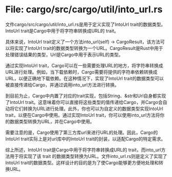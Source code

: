 # File: cargo/src/cargo/util/into_url.rs

文件cargo/src/cargo/util/into_url.rs是用于定义实现了IntoUrl trait的数据类型。IntoUrl trait是Cargo中用于将字符串转换成URL的 trait。

具体来说，IntoUrl trait定义了一个方法into_url(self) -> CargoResult<Url>，该方法可以将实现了IntoUrl trait的数据类型转换为一个URL。CargoResult是Rust中用于处理错误结果的类型，Url是Cargo中用于表示URL的类型。

通过实现IntoUrl trait，Cargo可以在一些需要处理URL的地方，将字符串转换成URL进行处理。例如，当下载依赖时，Cargo需要将提供的字符串依赖转换成URL，以便正确地下载依赖。在这种情况下，实现了IntoUrl trait的数据类型可以被直接传递给Cargo，并通过调用into_url方法进行转换。

到目前为止，Cargo中内置了对应的trait实现，包括String、&str和Url自身都实现了IntoUrl trait。这意味着你可以直接将这些类型的值传递给Cargo，并Cargo会自动将它们转换为URL进行处理。此外，你也可以为自定义的数据类型实现IntoUrl trait，以便在Cargo中使用。通过实现IntoUrl trait，你可以使用into_url方法将你的数据类型转换为URL，并在Cargo中使用。

需要注意的是，Cargo使用了第三方库url来进行URL的处理。因此，Cargo的IntoUrl trait实际上是对url库中的IntoUrl trait的封装，以适配Cargo的特定需求。

综上所述，IntoUrl trait是Cargo中用于将字符串转换成URL的 trait，而into_url方法用于将实现了该 trait 的数据类型转换为URL。文件into_url.rs则是定义了实现了IntoUrl trait的数据类型。这样设计的目的是为了使Cargo能够更方便地处理和转换URL。

